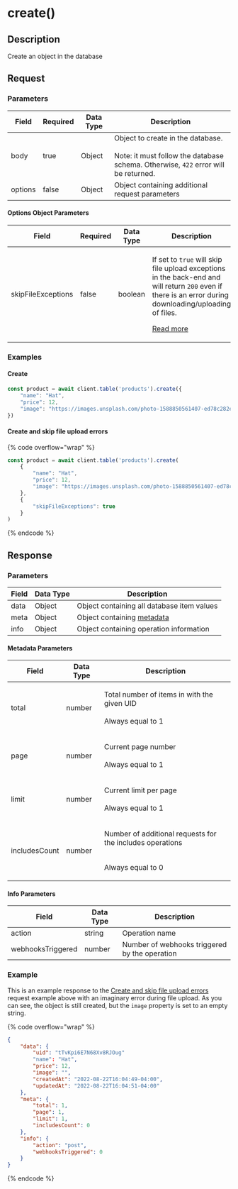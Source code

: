 # create()

## Description

Create an object in the database

## Request

### Parameters

<table><thead><tr><th>Field</th><th data-type="checkbox">Required</th><th>Data Type</th><th>Description</th></tr></thead><tbody><tr><td>body</td><td>true</td><td>Object</td><td>Object to create in the database.<br><br>Note: it must follow the database schema. Otherwise, <code>422</code> error will be returned.</td></tr><tr><td>options</td><td>false</td><td>Object</td><td>Object containing additional request parameters</td></tr></tbody></table>

#### Options Object Parameters

<table><thead><tr><th>Field</th><th data-type="checkbox">Required</th><th>Data Type</th><th>Description</th></tr></thead><tbody><tr><td>skipFileExceptions</td><td>false</td><td>boolean</td><td><p>If set to <code>true</code> will skip file upload exceptions in the back-end and will return <code>200</code> even if there is an error during downloading/uploading of files.</p><p></p><p><a href="https://app.gitbook.com/s/yI7bLryeVaoczdkvkVAD/fundamentals/other/uploading-files">Read more</a> </p></td></tr></tbody></table>

### Examples

#### Create

```javascript
const product = await client.table('products').create({
    "name": "Hat",
    "price": 12,
    "image": "https://images.unsplash.com/photo-1588850561407-ed78c282e89b?ixlib=rb-4.0.3&ixid=MnwxMjA3fDB8MHxwaG90by1wYWdlfHx8fGVufDB8fHx8&auto=format&fit=crop&w=1036&q=80"
})
```

#### Create and skip file upload errors

{% code overflow="wrap" %}
```javascript
const product = await client.table('products').create(
    {
        "name": "Hat",
        "price": 12,
        "image": "https://images.unsplash.com/photo-1588850561407-ed78c282e89b?ixlib=rb-4.0.3&ixid=MnwxMjA3fDB8MHxwaG90by1wYWdlfHx8fGVufDB8fHx8&auto=format&fit=crop&w=1036&q=80"
    },
    {
        "skipFileExceptions": true
    }
)
```
{% endcode %}

## Response

### Parameters

| Field | Data Type | Description                                               |
| ----- | --------- | --------------------------------------------------------- |
| data  | Object    | Object containing all database item values                |
| meta  | Object    | Object containing [metadata](create.md#metadata-paramers) |
| info  | Object    | Object containing operation information                   |

#### Metadata Parameters

| Field         | Data Type | Description                                                                                  |
| ------------- | --------- | -------------------------------------------------------------------------------------------- |
| total         | number    | <p>Total number of items in with the given UID<br><br>Always equal to 1</p>                  |
| page          | number    | <p>Current page number<br><br>Always equal to 1</p>                                          |
| limit         | number    | <p>Current limit per page<br><br>Always equal to 1</p>                                       |
| includesCount | number    | <p>Number of additional requests for the includes operations</p><p><br>Always equal to 0</p> |

#### Info Parameters

| Field             | Data Type | Description                                   |
| ----------------- | --------- | --------------------------------------------- |
| action            | string    | Operation name                                |
| webhooksTriggered | number    | Number of webhooks triggered by the operation |

### Example

This is an example response to the [Create and skip file upload errors ](create.md#create-and-skip-file-upload-errors)request example above with an imaginary error during file upload. As you can see, the object is still created, but the `image` property is set to an empty string.

{% code overflow="wrap" %}
```json
{
    "data": {
        "uid": "tTvKpi6E7N68Xv8RJOug"
        "name": "Hat",
        "price": 12,
        "image": "",
        "createdAt": "2022-08-22T16:04:49-04:00",
        "updatedAt": "2022-08-22T16:04:51-04:00"
    },
    "meta": {
        "total": 1,
        "page": 1,
        "limit": 1,
        "includesCount": 0
    },
    "info": {
        "action": "post",
        "webhooksTriggered": 0
    }
}
```
{% endcode %}

